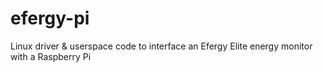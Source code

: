 efergy-pi
=========

Linux driver &amp; userspace code to interface an Efergy Elite energy monitor with a Raspberry Pi
